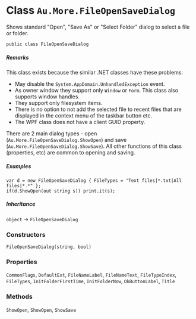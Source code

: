 # Class `Au.More.FileOpenSaveDialog`

Shows standard "Open", "Save As" or "Select Folder" dialog to select a file or folder.

```
public class FileOpenSaveDialog
```

##### Remarks

This class exists because the similar .NET classes have these problems:

- May disable the `System.AppDomain.UnhandledException` event.
- As owner window they support only `Window` or `Form`. This class also supports window handles.
- They support only filesystem items.
- There is no option to not add the selected file to recent files that are displayed in the context menu of the taskbar button etc.
- The WPF class does not have a client GUID property.

There are 2 main dialog types - open (`Au.More.FileOpenSaveDialog.ShowOpen`) and save (`Au.More.FileOpenSaveDialog.ShowSave`). All other functions of this class (properties, etc) are common to opening and saving.

##### Examples

```
var d = new FileOpenSaveDialog { FileTypes = "Text files|*.txt|All files|*.*" };
if(d.ShowOpen(out string s)) print.it(s);
```

##### Inheritance

`object` → `FileOpenSaveDialog`

### Constructors

`FileOpenSaveDialog(string, bool)`

### Properties

`CommonFlags`, `DefaultExt`, `FileNameLabel`, `FileNameText`, `FileTypeIndex`, `FileTypes`, `InitFolderFirstTime`, `InitFolderNow`, `OkButtonLabel`, `Title`

### Methods

`ShowOpen`, `ShowOpen`, `ShowSave`